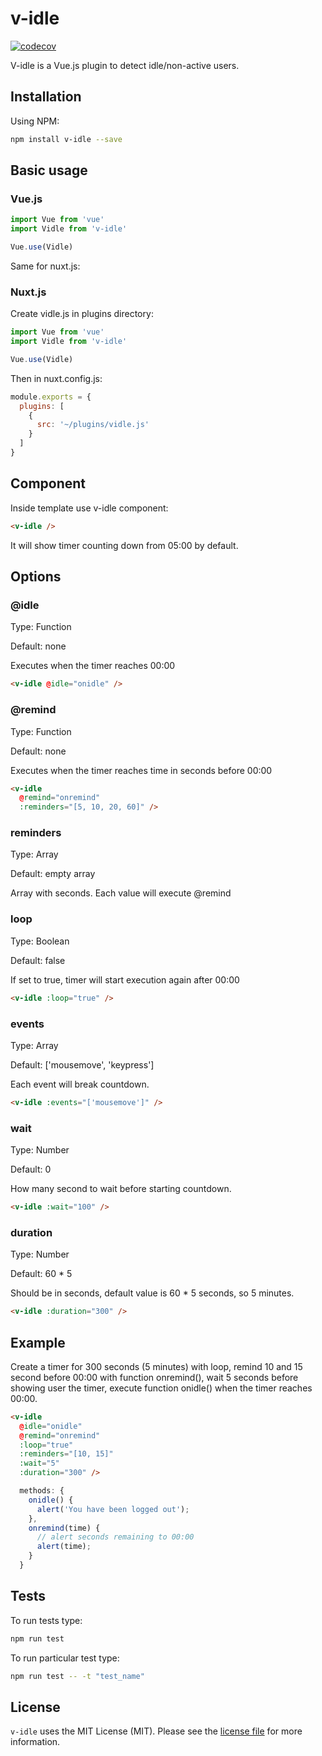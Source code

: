 # v-idle

[![codecov](https://codecov.io/gh/malekim/v-idle/branch/master/graph/badge.svg)](https://codecov.io/gh/malekim/v-idle)

V-idle is a Vue.js plugin to detect idle/non-active users.

## Installation

Using NPM:

```bash
npm install v-idle --save
```

## Basic usage

### Vue.js

```javascript
import Vue from 'vue'
import Vidle from 'v-idle'

Vue.use(Vidle)
```

Same for nuxt.js:

### Nuxt.js

Create vidle.js in plugins directory:

```javascript
import Vue from 'vue'
import Vidle from 'v-idle'

Vue.use(Vidle)
```

Then in nuxt.config.js:

```javascript
module.exports = {
  plugins: [
    {
      src: '~/plugins/vidle.js'
    }
  ]
}
```

## Component

Inside template use v-idle component:

```html
<v-idle />
```

It will show timer counting down from 05:00 by default.

## Options

### @idle

Type: Function

Default: none

Executes when the timer reaches 00:00

```html
<v-idle @idle="onidle" />
```

### @remind

Type: Function

Default: none

Executes when the timer reaches time in seconds before 00:00

```html
<v-idle
  @remind="onremind"
  :reminders="[5, 10, 20, 60]" />
```

### reminders

Type: Array

Default: empty array

Array with seconds. Each value will execute @remind

### loop

Type: Boolean

Default: false

If set to true, timer will start execution again after 00:00

```html
<v-idle :loop="true" />
```

### events

Type: Array

Default: ['mousemove', 'keypress']

Each event will break countdown.

```html
<v-idle :events="['mousemove']" />
```

### wait

Type: Number

Default: 0

How many second to wait before starting countdown.

```html
<v-idle :wait="100" />
```

### duration

Type: Number

Default: 60 * 5

Should be in seconds, default value is 60 * 5 seconds, so 5 minutes.

```html
<v-idle :duration="300" />
```

## Example

Create a timer for 300 seconds (5 minutes) with loop, remind 10 and 15 second before 00:00 with function onremind(), wait 5 seconds before showing user the timer, execute function onidle() when the timer reaches 00:00.

```html
<v-idle
  @idle="onidle"
  @remind="onremind"
  :loop="true"
  :reminders="[10, 15]"
  :wait="5"
  :duration="300" />
```

```javascript
  methods: {
    onidle() {
      alert('You have been logged out');
    },
    onremind(time) {
      // alert seconds remaining to 00:00
      alert(time);
    }
  }
```

## Tests

To run tests type:
```bash
npm run test
```

To run particular test type:
```bash
npm run test -- -t "test_name"
```

## License

`v-idle` uses the MIT License (MIT). Please see the [license file](https://github.com/malekim/v-idle/blob/master/LICENSE) for more information.

